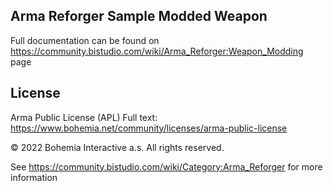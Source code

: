 Arma Reforger Sample Modded Weapon
--------------------------------------------------------------------------------

Full documentation can be found on https://community.bistudio.com/wiki/Arma_Reforger:Weapon_Modding page

## License
Arma Public License (APL)
Full text: https://www.bohemia.net/community/licenses/arma-public-license

© 2022 Bohemia Interactive a.s. All rights reserved.


See https://community.bistudio.com/wiki/Category:Arma_Reforger for more information
